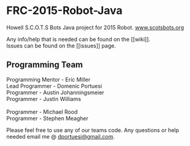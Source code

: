 FRC-2015-Robot-Java
===================
Howell S.C.O.T.S Bots
Java project for 2015 Robot.
www.scotsbots.org

Any info/help that is needed can be found on the [[wiki]]. <br>
Issues can be found on the [[issues]] page.

Programming Team
-------------------
Programming Mentor - Eric Miller <br>
Lead Programmer - Domenic Portuesi <br>
Programmer - Austin Johanningsmeier <br>
Programmer - Justin Williams<br> <br>
Programmer - Michael Rood<br>
Programmer - Stephen Meagher<br>

Please feel free to use any of our teams code. Any questions or help needed email me @ dportuesi@gmail.com.
